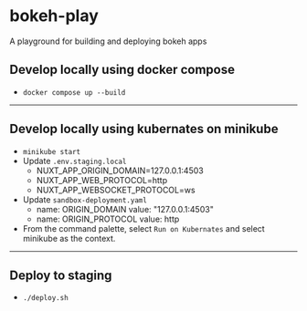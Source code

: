 # bokeh-play

A playground for building and deploying bokeh apps

## Develop locally using docker compose

- `docker compose up --build`

---

## Develop locally using kubernates on minikube

- `minikube start`
- Update `.env.staging.local`
  - NUXT_APP_ORIGIN_DOMAIN=127.0.0.1:4503
  - NUXT_APP_WEB_PROTOCOL=http
  - NUXT_APP_WEBSOCKET_PROTOCOL=ws
- Update `sandbox-deployment.yaml`
  - name: ORIGIN_DOMAIN
    value: "127.0.0.1:4503"
  - name: ORIGIN_PROTOCOL
    value: http
- From the command palette, select `Run on Kubernates` and select minikube as the context.

---

## Deploy to staging

- `./deploy.sh`
